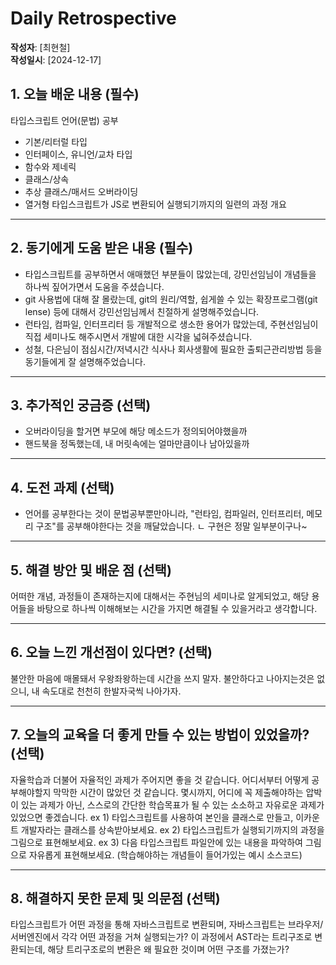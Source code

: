 
# Daily Retrospective  
**작성자**: [최현철]  
**작성일시**: [2024-12-17]  

## 1. 오늘 배운 내용 (필수)  
타입스크립트 언어(문법) 공부
 - 기본/리터럴 타입
 - 인터페이스, 유니언/교차 타입
 - 함수와 제네릭
 - 클래스/상속
 - 추상 클래스/매서드 오버라이딩
 - 열거형
 타입스크립트가 JS로 변환되어 실행되기까지의 일련의 과정 개요

---

## 2. 동기에게 도움 받은 내용 (필수)
 - 타입스크립트를 공부하면서 애매했던 부분들이 많았는데, 강민선임님이 개념들을 하나씩 짚어가면서 도움을 주셨습니다.
 - git 사용법에 대해 잘 몰랐는데, git의 원리/역할, 쉽게쓸 수 있는 확장프로그램(git lense) 등에 대해서 강민선임님께서 친절하게 설명해주었습니다.
 - 런타임, 컴파일, 인터프리터 등 개발적으로 생소한 용어가 많았는데, 주현선임님이 직접 세미나도 해주시면서 개발에 대한 시각을 넓혀주셨습니다.
 - 성철, 다은님이 점심시간/저녁시간 식사나 회사생활에 필요한 출퇴근관리방법 등을 동기들에게 잘 설명해주었습니다.


---

## 3. 추가적인 궁금증 (선택)
 - 오버라이딩을 할거면 부모에 해당 메소드가 정의되어야했을까
 - 핸드북을 정독했는데, 내 머릿속에는 얼마만큼이나 남아있을까

---

## 4. 도전 과제 (선택)  
- 언어를 공부한다는 것이 문법공부뿐만아니라, "런타임, 컴파일러, 인터프리터, 메모리 구조"를 공부해야한다는 것을 깨달았습니다.
  ㄴ 구현은 정말 일부분이구나~


---

## 5. 해결 방안 및 배운 점 (선택)  
어떠한 개념, 과정들이 존재하는지에 대해서는 주현님의 세미나로 알게되었고, 해당 용어들을 바탕으로 하나씩 이해해보는 시간을 가지면 해결될 수 있을거라고 생각합니다.


---

## 6. 오늘 느낀 개선점이 있다면? (선택)  
불안한 마음에 매몰돼서 우왕좌왕하는데 시간을 쓰지 말자.
불안하다고 나아지는것은 없으니, 내 속도대로 천천히 한발자국씩 나아가자.


---

## 7. 오늘의 교육을 더 좋게 만들 수 있는 방법이 있었을까? (선택)  
자율학습과 더불어 자율적인 과제가 주어지면 좋을 것 같습니다.
어디서부터 어떻게 공부해야할지 막막한 시간이 많았던 것 같습니다.
몇시까지, 어디에 꼭 제출해야하는 압박이 있는 과제가 아닌, 스스로의 간단한 학습목표가 될 수 있는 소소하고 자유로운 과제가 있었으면 좋겠습니다.
ex 1) 타입스크립트를 사용하여 본인을 클래스로 만들고, 이카운트 개발자라는 클래스를 상속받아보세요.
ex 2) 타입스크립트가 실행되기까지의 과정을 그림으로 표현해보세요.
ex 3) 다음 타입스크립트 파일안에 있는 내용을 파악하여 그림으로 자유롭게 표현해보세요. (학습해야하는 개념들이 들어가있는 예시 소스코드)

---


## 8. 해결하지 못한 문제 및 의문점 (선택)  
타입스크립트가 어떤 과정을 통해 자바스크립트로 변환되며, 자바스크립트는 브라우저/서버엔진에서 각각 어떤 과정을 거쳐 실행되는가?
이 과정에서 AST라는 트리구조로 변환되는데, 해당 트리구조로의 변환은 왜 필요한 것이며 어떤 구조를 가졌는가?

